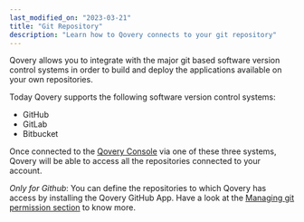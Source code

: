 ```yaml
---
last_modified_on: "2023-03-21"
title: "Git Repository"
description: "Learn how to Qovery connects to your git repository"
---
```


Qovery allows you to integrate with the major git based software version control systems in order to build and deploy the applications available on your own repositories.

Today Qovery supports the following software version control systems:
- GitHub
- GitLab
- Bitbucket

Once connected to the [Qovery Console][urls.qovery_console] via one of these three systems, Qovery will be able to access all the repositories connected to your account.

*Only for Github*: You can define the repositories to which Qovery has access by installing the Qovery GitHub App. Have a look at the [Managing git permission section][docs.using-qovery.configuration.organization#managing-git-permissions-using-the-qovery-github-app] to know more.


[docs.using-qovery.configuration.organization#managing-git-permissions-using-the-qovery-github-app]: /docs/using-qovery/configuration/organization/#managing-git-permissions-using-the-qovery-github-app
[urls.qovery_console]: https://console.qovery.com
